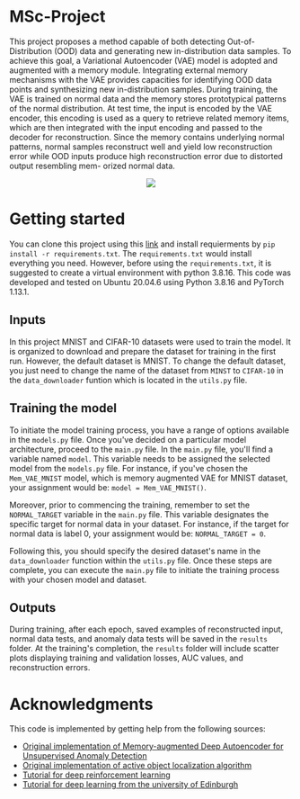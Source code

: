 # MSc-Project

This project proposes a method capable of both detecting Out-of-Distribution (OOD) data
and generating new in-distribution data samples. To achieve this goal, a Variational Autoencoder
(VAE) model is adopted and augmented with a memory module. Integrating external memory
mechanisms with the VAE provides capacities for identifying OOD data points and synthesizing
new in-distribution samples. During training, the VAE is trained on normal data and the memory
stores prototypical patterns of the normal distribution. At test time, the input is encoded by the
VAE encoder, this encoding is used as a query to retrieve related memory items, which are then
integrated with the input encoding and passed to the decoder for reconstruction. Since the memory
contains underlying normal patterns, normal samples reconstruct well and yield low reconstruction
error while OOD inputs produce high reconstruction error due to distorted output resembling mem-
orized normal data.

<div class="row" align="center">
  <div class="column" align="center">
    <img src="https://github.com/FaezehAtaei/MSc-Project/assets/27311166/23dc3f7f-a404-4d93-b464-248760edb5ed"/>
  </div>
</div>


# Getting started

You can clone this project using this [link](https://github.com/FaezehAtaei/MSc-Project.git) and install requierments by ```pip install -r requirements.txt```. The ```requirements.txt``` would install everything you need. However, before using the ```requirements.txt```, it is suggested to create a virtual environment with python 3.8.16. This code was developed and tested on Ubuntu 20.04.6 using Python 3.8.16 and PyTorch 1.13.1.

## Inputs

In this project MNIST and CIFAR-10 datasets were used to train the model. It is organized to download and prepare the dataset for training in the first run. However, the default dataset is MNIST. To change the default dataset, you just need to change the name of the dataset from ```MINST``` to ```CIFAR-10``` in the ```data_downloader``` funtion which is located in the ```utils.py``` file.

## Training the model

To initiate the model training process, you have a range of options available in the ```models.py``` file. Once you've decided on a particular model architecture, proceed to the ```main.py``` file. In the ```main.py``` file, you'll find a variable named ```model```. This variable needs to be assigned the selected model from the ```models.py``` file. For instance, if you've chosen the ```Mem_VAE_MNIST``` model, which is memory augmented VAE for MNIST dataset, your assignment would be: ```model = Mem_VAE_MNIST()```.

Moreover, prior to commencing the training, remember to set the ```NORMAL_TARGET``` variable in the ```main.py``` file. This variable designates the specific target for normal data in your dataset. For instance, if the target for normal data is label 0, your assignment would be: ```NORMAL_TARGET = 0```.

Following this, you should specify the desired dataset's name in the ```data_downloader``` function within the ```utils.py``` file. Once these steps are complete, you can execute the ```main.py``` file to initiate the training process with your chosen model and dataset.

## Outputs

During training, after each epoch, saved examples of reconstructed input, normal data tests, and anomaly data tests will be saved in the ```results``` folder. At the training's completion, the ```results``` folder will include scatter plots displaying training and validation losses, AUC values, and reconstruction errors.

# Acknowledgments
This code is implemented by getting help from the following sources:
- [Original implementation of Memory-augmented Deep Autoencoder for Unsupervised Anomaly Detection](https://github.com/jccaicedo/localization-agent)
- [Original implementation of active object localization algorithm](https://github.com/jccaicedo/localization-agent)
- [Tutorial for deep reinforcement learning](https://github.com/dennybritz/reinforcement-learning)
- [Tutorial for deep learning from the university of Edinburgh](https://github.com/otoofim/mlpractical)


